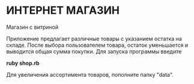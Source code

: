 # ИНТЕРНЕТ МАГАЗИН
Магазин с витриной

Приложение предлагает различные товары с указанием остатка на складе. После выбора пользователем товара, остаток уменьшается и выводится общая сумма покупки.
Для запуска программы введите

**ruby shop.rb**

Для увеличения ассортимента товаров, пополните папку "data".
